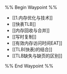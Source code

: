 %% Begin Waypoint %%
- [[1.内存优化与技术]]
- [[快表TLB]]
- [[内存回收与合并]]
- [[写时复制]]
- [[有效内存访问时间EAT]]
- [[TLB(快表)的结合]]
- [[TLB缺失与缺页的区别]]

%% End Waypoint %%